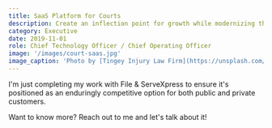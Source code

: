 ```yaml
---
title: SaaS Platform for Courts
description: Create an inflection point for growth while modernizing the technology and processes of a well-regarded company 
category: Executive
date: 2019-11-01
role: Chief Technology Officer / Chief Operating Officer
image: '/images/court-saas.jpg'
image_caption: 'Photo by [Tingey Injury Law Firm](https://unsplash.com/@tingeyinjurylawfirm)'
---
```


I'm just completing my work with File & ServeXpress to ensure it's positioned as an enduringly competitive option
for both public and private customers.

Want to know more? Reach out to me and let's talk about it!